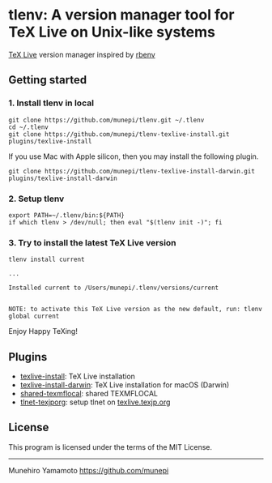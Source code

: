 # tlenv: A version manager tool for TeX Live on Unix-like systems

[TeX Live](https://tug.org/texlive/) version manager inspired by [rbenv](https://github.com/rbenv/rbenv)


## Getting started

### 1. Install tlenv in local

``` shell
git clone https://github.com/munepi/tlenv.git ~/.tlenv
cd ~/.tlenv
git clone https://github.com/munepi/tlenv-texlive-install.git  plugins/texlive-install
```

If you use Mac with Apple silicon, then you may install the following plugin. 

``` shell
git clone https://github.com/munepi/tlenv-texlive-install-darwin.git  plugins/texlive-install-darwin
```

### 2. Setup tlenv

``` shell
export PATH=~/.tlenv/bin:${PATH}
if which tlenv > /dev/null; then eval "$(tlenv init -)"; fi
```

### 3. Try to install the latest TeX Live version

``` shell
tlenv install current

...

Installed current to /Users/munepi/.tlenv/versions/current


NOTE: to activate this TeX Live version as the new default, run: tlenv global current
```

Enjoy Happy TeXing!


## Plugins

* [texlive-install](https://github.com/munepi/tlenv-texlive-install): TeX Live installation
* [texlive-install-darwin](https://github.com/munepi/tlenv-texlive-install-darwin): TeX Live installation for macOS (Darwin)
* [shared-texmflocal](https://github.com/munepi/tlenv-shared-texmflocal): shared TEXMFLOCAL
* [tlnet-texjporg](https://github.com/munepi/tlenv-tlnet-texjporg): setup tlnet on [texlive.texjp.org](https://texlive.texjp.org/)


## License

This program is licensed under the terms of the MIT License.

--------------------

Munehiro Yamamoto
https://github.com/munepi
